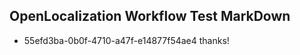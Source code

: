 ## OpenLocalization Workflow Test MarkDown
* 55efd3ba-0b0f-4710-a47f-e14877f54ae4 thanks!

<!--HONumber=Aug16_HO1-->


